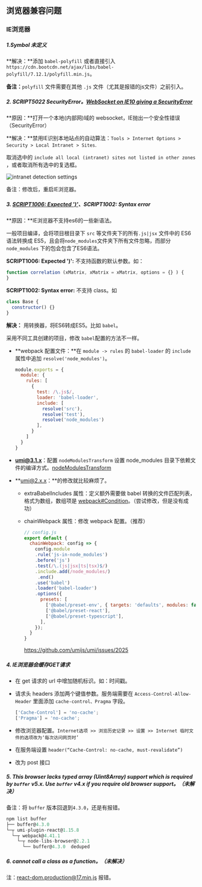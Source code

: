 ## 浏览器兼容问题

### IE浏览器

##### 1.Symbol 未定义

**解决：**添加 `babel-polyfill` 或者直接引入 `https://cdn.bootcdn.net/ajax/libs/babel-polyfill/7.12.1/polyfill.min.js`。

**备注：**`polyfill` 文件需要在其他 `.js` 文件（尤其是报错的js文件）之前引入。

##### 2. SCRIPT5022 SecurityError。[WebSocket on IE10 giving a SecurityError](https://stackoverflow.com/questions/15114279/websocket-on-ie10-giving-a-securityerror)

**原因：**打开一个本地(内部网)域的 websocket，IE抛出一个安全性错误（SecurityError）

**解决：**禁用IE识别本地站点的自动算法：`Tools > Internet Options > Security > Local Intranet > Sites`.

取消选中的 `include all local (intranet) sites not listed in other zones` ，或者取消所有选中的复选框。

![intranet detection settings](https://i.stack.imgur.com/fqpzH.png)

备注：修改后，重启IE浏览器。

##### 3. [SCRIPT1006: Expected ')'](https://stackoverflow.com/questions/44732066/script1006-expected)、SCRIPT1002: Syntax error

**原因：**IE浏览器不支持es6的一些新语法。

一般项目编译，会将项目根目录下 `src` 等文件夹下的所有`.js|jsx` 文件中的 ES6 语法转换成 ES5，且会将`node_modules`文件夹下所有文件忽略，而部分`node_modules` 下的包会包含了ES6语法。

**SCRIPT1006: Expected ')':** 不支持函数的默认参数。如：

```js
function correlation (xMatrix, xMatrix = xMatrix, options = {} ) {
}
```

**SCRIPT1002: Syntax error:** 不支持 class。如

```js
class Base {
  constructor() {}
}
```

**解决：** 用转换器，将ES6转成ES5。比如 `babel`。

采用不同工具创建的项目，修改 `babel`配置的方法不一样。

* **webpack 配置文件：**在 `module -> rules` 的 `babel-loader` 的 `include` 属性中追加 `resolve('node_modules')`。

  ```js
  module.exports = {
    module: {
      rules: [
        {
          test: /\.js$/,
          loader: 'babel-loader',
          include: [
            resolve('src'),
            resolve('test'),
            resolve('node_modules')
          ],
        }
      ]
    }
  }
  ```

* **umi@3.1.x**：配置 `nodeModulesTransform` 设置 node_modules 目录下依赖文件的编译方式。[nodeModulesTransform](https://umijs.org/zh-CN/config#nodemodulestransform)

* **umi@2.x.x：**的修改就比较麻烦了。

  * extraBabelIncludes 属性：定义额外需要做 babel 转换的文件匹配列表，格式为数组，数组项是 [webpack#Condition](https://webpack.js.org/configuration/module/#condition)。（尝试修改，但是没有成功）

  * chainWebpack 属性：修改 webpack 配置。（推荐）

    ```js
    // config.js
    export default {
      chainWebpack: config => {
        config.module
        .rule('js-in-node_modules')
        .before('js')
        .test(/\.(js|jsx|ts|tsx)$/)
        .include.add(/node_modules/)
         .end()
        .use('babel')
        .loader('babel-loader')
        .options({
          presets: [
            ['@babel/preset-env', { targets: 'defaults', modules: false }],
            ['@babel/preset-react'],
            ['@babel/preset-typescript'],
          ],
        });    
      }
    }
    ```

    https://github.com/umijs/umi/issues/2025

    

##### 4. IE浏览器会缓存GET请求

* 在 get 请求的 url 中增加随机标识。如：时间戳。

* 请求头 headers 添加两个键值参数。服务端需要在 `Access-Control-Allow-Header` 里面添加 `cache-control、Pragma` 字段。

  ```js
  ['Cache-Control'] = 'no-cache';
  ['Pragma'] = 'no-cache';
  ```

* 修改浏览器配置。`Internet选项 >> 浏览历史记录 >> 设置 >> Internet 临时文件的选项改为‘每次访问网页时’`

*  在服务端设置 `header(“Cache-Control: no-cache, must-revalidate”)`

* 改为 post 接口

##### 5. This browser lacks typed array (Uint8Array) support which is required by `buffer` v5.x. Use `buffer` v4.x if you require old browser support。（未解决）

备注：将 `buffer` 版本回退到`4.3.0`，还是有报错。

```js
npm list buffer
├── buffer@4.3.0
└─┬ umi-plugin-react@1.15.8
  └─┬ webpack@4.41.1
    └─┬ node-libs-browser@2.2.1
      └── buffer@4.3.0  deduped
```

##### 6. cannot call a class as a function。（未解决）

注：react-dom.production@17.min.js 报错。